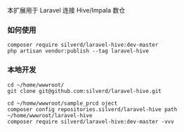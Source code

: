本扩展用于 Laravel 连接 Hive/Impala 数仓

### 如何使用

```
composer require silverd/laravel-hive:dev-master
php artisan vendor:publish --tag laravel-hive
```

### 本地开发

```
cd ~/home/wwwroot/
git clone git@github.com:silverd/laravel-hive.git

cd ~/homw/wwwroot/sample_prcd oject
composer config repositories.silverd/laravel-hive path ~/home/wwwroot/laravel-hive
composer require silverd/laravel-hive:dev-master -vvv
```
